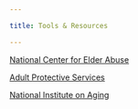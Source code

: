 ```yaml
---

title: Tools & Resources

---
```

[National Center for Elder Abuse](https://ncea.acl.gov/)

[Adult Protective Services](https://www.dfps.state.tx.us/adult_protection/)

[National Institute on Aging](https://www.nia.nih.gov/health/infographics/spotting-signs-elder-abuse)

